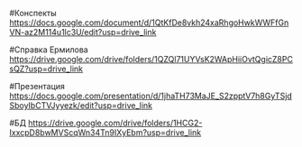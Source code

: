 #Конспекты
https://docs.google.com/document/d/1QtKfDe8vkh24xaRhgoHwkWWFfGnVN-az2M114u1lc3U/edit?usp=drive_link

#Справка Ермилова
https://drive.google.com/drive/folders/1QZQl71UYVsK2WApHiiOvtQgicZ8PCsQZ?usp=drive_link

#Презентация
https://docs.google.com/presentation/d/1jhaTH73MaJE_S2zpptV7h8GyTSjdSboyIbCTVJyyezk/edit?usp=drive_link

#БД
https://drive.google.com/drive/folders/1HCG2-IxxcpD8bwMVScqWn34Tn9IXyEbm?usp=drive_link
